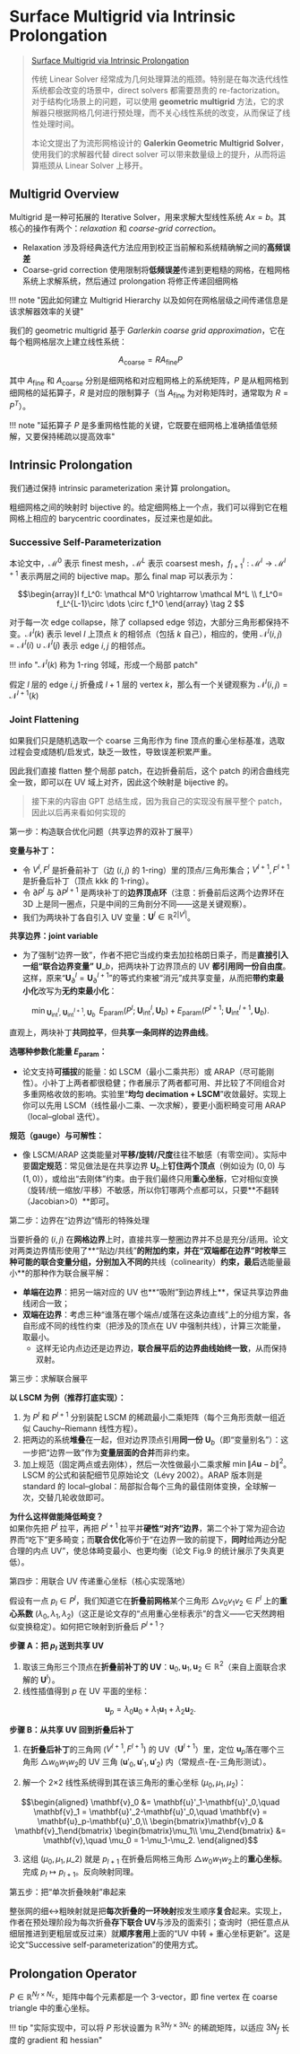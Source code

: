 
# Surface Multigrid via Intrinsic Prolongation

> [Surface Multigrid via Intrinsic Prolongation](https://www.dgp.toronto.edu/projects/intrinsic-prolongation/)
>
> 传统 Linear Solver 经常成为几何处理算法的瓶颈。特别是在每次迭代线性系统都会改变的场景中，direct solvers 都需要昂贵的 re-factorization。对于结构化场景上的问题，可以使用 **geometric multigrid** 方法，它的求解器只根据网格几何进行预处理，而不关心线性系统的改变，从而保证了线性处理时间。
>
> 本论文提出了为流形网格设计的 **Galerkin Geometric Multigrid Solver**，使用我们的求解器代替 direct solver 可以带来数量级上的提升，从而将运算瓶颈从 Linear Solver 上移开。


## Multigrid Overview

Multigrid 是一种可拓展的 Iterative Solver，用来求解大型线性系统 $Ax=b$。其核心的操作有两个：*relaxation* 和 *coarse-grid correction*。

- Relaxation 涉及将经典迭代方法应用到校正当前解和系统精确解之间的**高频误差**
- Coarse-grid correction 使用限制将**低频误差**传递到更粗糙的网格，在粗网格系统上求解系统，然后通过 prolongation 将修正传递回细网格

!!! note "因此如何建立 Multigrid Hierarchy 以及如何在网格层级之间传递信息是该求解器效率的关键"

我们的 geometric multigrid 基于 *Garlerkin coarse grid approximation*，它在每个粗网格层次上建立线性系统：

$$
A_{\text{coarse}}= RA_{\text{fine}}P
$$

其中 $A_{\text{fine}}$ 和 $A_{\text{coarse}}$ 分别是细网格和对应粗网格上的系统矩阵，$P$ 是从粗网格到细网格的延拓算子，$R$ 是对应的限制算子（当 $A_{\text{fine}}$ 为对称矩阵时，通常取为 $R=P^T$）。

!!! note "延拓算子 $P$ 是多重网格性能的关键，它既要在细网格上准确插值低频解，又要保持稀疏以提高效率"

## Intrinsic Prolongation

我们通过保持 intrinsic parameterization 来计算 prolongation。

粗细网格之间的映射时 bijective 的。给定细网格上一个点，我们可以得到它在粗网格上相应的 barycentric coordinates，反过来也是如此。

### Successive Self-Parameterization

本论文中，$\mathcal M^0$ 表示 finest mesh，$\mathcal M^L$ 表示 coarsest mesh，$f_{l+1}^l: \mathcal M^l \rightarrow \mathcal M^{l+1}$ 表示两层之间的 bijective map。那么 final map 可以表示为：

$$\begin{array}l
f_L^0: \mathcal M^0 \rightarrow \mathcal M^L \\
f_L^0= f_L^{L-1}\circ \dots \circ f_1^0
\end{array} \tag 2
$$

对于每一次 edge collapse，除了 collapsed edge 邻边，大部分三角形都保持不变。$\mathcal N^l(k)$ 表示 level $l$ 上顶点 $k$ 的相邻点（包括 $k$ 自己），相应的，使用 $\mathcal N^l(i,j)= \mathcal N^l(i) \cup \mathcal N^l(j)$ 表示 edge $i,j$ 的相邻点。

!!! info "$\mathcal N^l(k)$ 称为 1-ring 邻域，形成一个局部 patch"

假定 $l$ 层的 edge $i,j$ 折叠成 $l+1$ 层的 vertex $k$，那么有一个关键观察为 $\mathcal N^l(i,j )= \mathcal N^{l+1} (k)$

### Joint Flattening

如果我们只是随机选取一个 coarse 三角形作为 fine 顶点的重心坐标基准，选取过程会变成随机/启发式，缺乏一致性，导致误差积累严重。

因此我们直接 flatten 整个局部 patch，在边折叠前后，这个 patch 的闭合曲线完全一致，即可以在 UV 域上对齐，因此这个映射是 bijective 的。

> 接下来的内容由 GPT 总结生成，因为我自己的实现没有展平整个 patch，因此以后再来看如何实现的

第一步：构造联合优化问题（共享边界的双补丁展平）

**变量与补丁：**

+   令 $V^l, F^l$ 是折叠前补丁（边 $(i,j)$ 的 1-ring）里的顶点/三角形集合；$V^{l+1}, F^{l+1}$ 是折叠后补丁（顶点 kkk 的 1-ring）。
+   令 $\partial P^l$ 与 $\partial P^{l+1}$ 是两块补丁的**边界顶点环**（注意：折叠前后这两个边界环在 3D 上是同一圈点，只是中间的三角剖分不同——这是关键观察）。
+   我们为两块补丁各自引入 UV 变量：$\mathbf{U}^l\in\mathbb{R}^{2|V^l|}$。

**共享边界：joint variable**

+   为了强制“边界一致”，作者不把它当成约束去加拉格朗日乘子，而是**直接引入一组“联合边界变量”** $\mathbf{U}\_b$​，把两块补丁边界顶点的 UV **都引用同一份自由度**。这样，原来“$\mathbf{U}^l_{\partial} = \mathbf{U}^{l+1}_{\partial}$​”的等式约束被“消元”成共享变量，从而把**带约束最小化**改写为**无约束最小化**：

$$\min_{\;\mathbf{U}^l_{\text{int}},\;\mathbf{U}^{l+1}_{\text{int}},\;\mathbf{U}_b} \;\; E_{\text{param}}(P^l;\;\mathbf{U}^l_{\text{int}},\mathbf{U}_b)\;+\; E_{\text{param}}(P^{l+1};\;\mathbf{U}^{l+1}_{\text{int}},\mathbf{U}_b).$$

直观上，两块补丁**共同拉平**，但**共享一条同样的边界曲线**。

**选哪种参数化能量 $E_{\text{param}}$​：**

+   论文支持**可插拔**的能量：如 LSCM（最小二乘共形）或 ARAP（尽可能刚性）。小补丁上两者都很稳健；作者展示了两者都可用、并比较了不同组合对多重网格收敛的影响。实验里“**均匀 decimation + LSCM**”收敛最好。实现上你可以先用 LSCM（线性最小二乘、一次求解），要更小面积畸变可用 ARAP（local–global 迭代）。

**规范（gauge）与可解性：**

+   像 LSCM/ARAP 这类能量对**平移/旋转/尺度**往往不敏感（有零空间）。实际中要**固定规范**：常见做法是在共享边界 $\mathbf{U}_b$​ 上**钉住两个顶点**（例如设为 $(0,0)$ 与 $(1,0)$），或给出“去刚体”约束。由于我们最终只用**重心坐标**，它对相似变换（旋转/统一缩放/平移）不敏感，所以你钉哪两个点都可以，只要**不翻转（Jacobian>0）**即可。

第二步：边界在“边界边”情形的特殊处理

当要折叠的 $(i,j)$ 在**网格边界**上时，直接共享一整圈边界并不总是充分/适用。论文对两类边界情形使用了**“贴边/共线”**的附加约束，并在“**双端都在边界**”时枚举三种可能的联合变量分组，分别加入不同的**共线（colinearity）**约束，最后**选能量最小**的那种作为联合展平解：

+   **单端在边界**：把另一端对应的 UV 也**“吸附”到边界线上**，保证共享边界曲线闭合一致；
+   **双端在边界**：考虑三种“谁落在哪个端点/或落在这条边直线”上的分组方案，各自形成不同的线性约束（把涉及的顶点在 UV 中强制共线），计算三次能量，取最小。  
	+ 这样无论内点边还是边界边，**联合展平后的边界曲线始终一致**，从而保持双射。

第三步：求解联合展平

**以 LSCM 为例（推荐打底实现）：**

1.  为 $P^l$ 和 $P^{l+1}$ 分别装配 LSCM 的稀疏最小二乘矩阵（每个三角形贡献一组近似 Cauchy–Riemann 线性方程）。
2.  把两边的系统**堆叠**在一起，但对边界顶点引用**同一份** $\mathbf{U}_b$​（即“变量别名”）：这一步把“边界一致”作为**变量层面的合并**而非约束。
3.  加上规范（固定两点或去刚体），然后一次性做最小二乘求解 $\min\|A\mathbf{u}-b\|^2$。LSCM 的公式和装配细节见原始论文（Lévy 2002）。ARAP 版本则是 standard 的 local–global：局部拟合每个三角的最佳刚体变换，全球解一次，交替几轮收敛即可。


**为什么这样做能降低畸变？**  
如果你先把 $P^l$ 拉平，再把 $P^{l+1}$ 拉平并**硬性“对齐”边界**，第二个补丁常为迎合边界而“吃下”更多畸变；而**联合优化**等价于“在边界一致的前提下，**同时**给两边分配合理的内点 UV”，使总体畸变最小、也更均衡（论文 Fig.9 的统计展示了失真更低）。

第四步：用联合 UV 传递重心坐标（核心实现落地）

假设有一点 $p_l\in P^l$，我们知道它在**折叠前网格**某个三角形 $\triangle v_0v_1v_2\in F^l$ 上的**重心系数** $(\lambda_0,\lambda_1,\lambda_2)$（这正是论文存的“点用重心坐标表示”的含义——它天然跨相似变换稳定）。如何把它映射到折叠后 $P^{l+1}$？

**步骤 A：把 $p_l$​ 送到共享 UV**

1.  取该三角形三个顶点在**折叠前补丁的 UV**：$\mathbf{u}_0,\mathbf{u}_1,\mathbf{u}_2\in\mathbb{R}^2$（来自上面联合求解的 $\mathbf{U}^l$）。
2.  线性插值得到 $p$ 在 UV 平面的坐标：

$$\mathbf{u}_p=\lambda_0\mathbf{u}_0+\lambda_1\mathbf{u}_1+\lambda_2\mathbf{u}_2.$$

**步骤 B：从共享 UV 回到折叠后补丁**

1.  在**折叠后补丁**的三角网 ($V^{l+1},F^{l+1}$) 的 UV（$\mathbf{U}^{l+1}$）里，定位 $\mathbf{u}_p$​ 落在哪个三角形 $\triangle w_0w_1w_2​$ 的 UV 三角 $(\mathbf{u}'_0,\mathbf{u}'_1,\mathbf{u}'_2)$ 内（常规点-在-三角形测试）。
    
2.  解一个 2×2 线性系统得到其在该三角形的重心坐标 $(\mu_0,\mu_1,\mu_2)$：
    

$$\begin{aligned} \mathbf{v}_0 &= \mathbf{u}'_1-\mathbf{u}'_0,\quad \mathbf{v}_1 = \mathbf{u}'_2-\mathbf{u}'_0,\quad \mathbf{v} = \mathbf{u}_p-\mathbf{u}'_0,\\ \begin{bmatrix}\mathbf{v}_0 & \mathbf{v}_1\end{bmatrix} \begin{bmatrix}\mu_1\\ \mu_2\end{bmatrix} &= \mathbf{v},\quad \mu_0 = 1-\mu_1-\mu_2. \end{aligned}$$

3.  这组 $(\mu_0,\mu_1,\mu\_2)$ 就是 $p_{l+1}$ 在折叠后网格三角形 $\triangle w_0w_1w_2​$ 上的**重心坐标**。完成 $p_l\mapsto p_{l+1}$。反向映射同理。


第五步：把“单次折叠映射”串起来

整张网的细↔粗映射就是把**每次折叠的一环映射**按发生顺序**复合**起来。实现上，作者在预处理阶段为每次折叠**存下联合 UV**与涉及的面索引；查询时（把任意点从细层推进到更粗层或反过来）就**顺序套用**上面的“UV 中转 + 重心坐标更新”。这是论文“Successive self-parameterization”的使用方式。


<!--
### Boundary Edges

边界处理

### Decimation Strategies & Distortion Energies

讨论 edge collapse 算法的不同策略

-->

## Prolongation Operator

$P\in \mathbb R^{N_f\times N_c}$，矩阵中每个元素都是一个 3-vector，即 fine vertex 在 coarse triangle 中的重心坐标。

!!! tip "实际实现中，可以将 $P$ 形状设置为 $\mathbb R^{3N_f \times 3N_c}$ 的稀疏矩阵，以适应 $3N_f$ 长度的 gradient 和 hessian"

